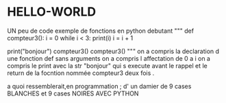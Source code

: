 # HELLO-WORLD
UN peu de code
exemple de fonctions en python debutant
"""
def compteur3():
    i = 0
    while i < 3:
        print(i)
        i = i + 1
	
print("bonjour")
compteur3()
compteur3()
"""
on a compris la declaration d une fonction def sans arguments
on a compris l affectation de 0 a i
on a compris le print avec la str "bonjour"
qui s execute avant le rappel et le return de la focntion nommée compteur3 deux fois .

a quoi ressemblerait,en programmation ; d' un damier de 9 cases BLANCHES  et 9 cases NOIRES AVEC PYTHON 

